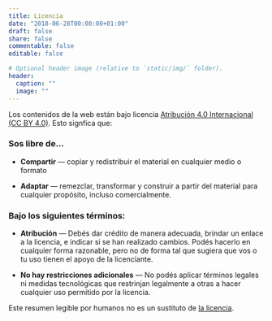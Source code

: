 ```yaml
---
title: Licencia
date: "2018-06-28T00:00:00+01:00"
draft: false
share: false
commentable: false
editable: false

# Optional header image (relative to `static/img/` folder).
header:
  caption: ""
  image: ""
---
```


Los contenidos de la web están bajo licencia [Atribución 4.0 Internacional (CC BY 4.0)](https://creativecommons.org/licenses/by/4.0/deed.es). Esto signfica que:

### Sos libre de...

* **Compartir** — copiar y redistribuir el material en cualquier medio o formato

* **Adaptar** — remezclar, transformar y construir a partir del material para cualquier propósito, incluso comercialmente.

### Bajo los siguientes términos:

* **Atribución** — Debés dar crédito de manera adecuada, brindar un enlace a la licencia, e indicar si se han realizado cambios. Podés hacerlo en cualquier forma razonable, pero no de forma tal que sugiera que vos o tu uso tienen el apoyo de la licenciante.

* **No hay restricciones adicionales** — No podés aplicar términos legales ni medidas tecnológicas que restrinjan legalmente a otras a hacer cualquier uso permitido por la licencia.

Este resumen legible por humanos no es un sustituto de [la licencia](https://creativecommons.org/licenses/by/4.0/legalcode.es).

